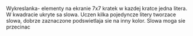 Wykreslanka- elementy na ekranie 7x7 kratek w kazdej kratce jedna litera. W kwadracie ukryte sa slowa. Uczen kilka pojedyncze litery tworzace slowa, dobrze zaznaczone podswietlaja sie na inny kolor. Slowa moga sie przecinac
